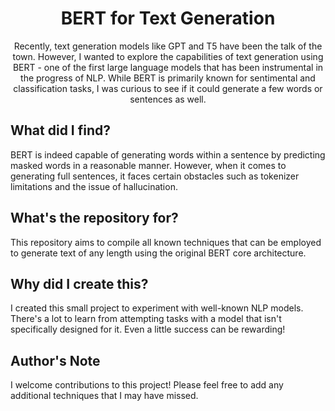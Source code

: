 <h1 align="center">BERT for Text Generation</h1>
<p align="center">Recently, text generation models like GPT and T5 have been the talk of the town. However, I wanted to explore the capabilities of text generation using BERT - one of the first large language models that has been instrumental in the progress of NLP. While BERT is primarily known for sentimental and classification tasks, I was curious to see if it could generate a few words or sentences as well.</p>
<h2>What did I find?</h2>
<p>BERT is indeed capable of generating words within a sentence by predicting masked words in a reasonable manner. However, when it comes to generating full sentences, it faces certain obstacles such as tokenizer limitations and the issue of hallucination.</p>
<h2>What's the repository for?</h2>
<p>This repository aims to compile all known techniques that can be employed to generate text of any length using the original BERT core architecture.</p>
<h2>Why did I create this?</h2>
<p>I created this small project to experiment with well-known NLP models. There's a lot to learn from attempting tasks with a model that isn't specifically designed for it. Even a little success can be rewarding!</p>
<h2>Author's Note</h2>
<p>I welcome contributions to this project! Please feel free to add any additional techniques that I may have missed.</p>



